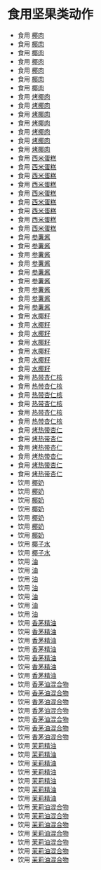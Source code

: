 # 食用坚果类动作  
- 食用 [椰肉](CoconutMeat.md)  
- 食用 [椰肉](CoconutMeat.md)  
- 食用 [椰肉](CoconutMeat.md)  
- 食用 [椰肉](CoconutMeat.md)  
- 食用 [椰肉](CoconutMeat.md)  
- 食用 [椰肉](CoconutMeat.md)  
- 食用 [椰肉](CoconutMeat.md)  
- 食用 [烤椰肉](CoconutMeatCooked.md)  
- 食用 [烤椰肉](CoconutMeatCooked.md)  
- 食用 [烤椰肉](CoconutMeatCooked.md)  
- 食用 [烤椰肉](CoconutMeatCooked.md)  
- 食用 [烤椰肉](CoconutMeatCooked.md)  
- 食用 [烤椰肉](CoconutMeatCooked.md)  
- 食用 [烤椰肉](CoconutMeatCooked.md)  
- 食用 [西米蛋糕](SagoCake.md)  
- 食用 [西米蛋糕](SagoCake.md)  
- 食用 [西米蛋糕](SagoCake.md)  
- 食用 [西米蛋糕](SagoCake.md)  
- 食用 [西米蛋糕](SagoCake.md)  
- 食用 [西米蛋糕](SagoCake.md)  
- 食用 [西米蛋糕](SagoCake.md)  
- 食用 [西米蛋糕](SagoCake.md)  
- 食用 [西米蛋糕](SagoCake.md)  
- 食用 [参薯酱](YamJam.md)  
- 食用 [参薯酱](YamJam.md)  
- 食用 [参薯酱](YamJam.md)  
- 食用 [参薯酱](YamJam.md)  
- 食用 [参薯酱](YamJam.md)  
- 食用 [参薯酱](YamJam.md)  
- 食用 [参薯酱](YamJam.md)  
- 食用 [参薯酱](YamJam.md)  
- 食用 [参薯酱](YamJam.md)  
- 食用 [水椰籽](NipaSeeds.md)  
- 食用 [水椰籽](NipaSeeds.md)  
- 食用 [水椰籽](NipaSeeds.md)  
- 食用 [水椰籽](NipaSeeds.md)  
- 食用 [水椰籽](NipaSeeds.md)  
- 食用 [水椰籽](NipaSeeds.md)  
- 食用 [水椰籽](NipaSeeds.md)  
- 食用 [热带杏仁核](TropicalAlmondKernels.md)  
- 食用 [热带杏仁核](TropicalAlmondKernels.md)  
- 食用 [热带杏仁核](TropicalAlmondKernels.md)  
- 食用 [热带杏仁核](TropicalAlmondKernels.md)  
- 食用 [热带杏仁核](TropicalAlmondKernels.md)  
- 食用 [热带杏仁核](TropicalAlmondKernels.md)  
- 食用 [烤热带杏仁](TropicalAlmondsRoasted.md)  
- 食用 [烤热带杏仁](TropicalAlmondsRoasted.md)  
- 食用 [烤热带杏仁](TropicalAlmondsRoasted.md)  
- 食用 [烤热带杏仁](TropicalAlmondsRoasted.md)  
- 食用 [烤热带杏仁](TropicalAlmondsRoasted.md)  
- 食用 [烤热带杏仁](TropicalAlmondsRoasted.md)  
- 饮用 [椰奶](LQ_CoconutMilk.md)  
- 饮用 [椰奶](LQ_CoconutMilk.md)  
- 饮用 [椰奶](LQ_CoconutMilk.md)  
- 饮用 [椰奶](LQ_CoconutMilk.md)  
- 饮用 [椰奶](LQ_CoconutMilk.md)  
- 饮用 [椰奶](LQ_CoconutMilk.md)  
- 饮用 [椰奶](LQ_CoconutMilk.md)  
- 饮用 [椰子水](LQ_CoconutWater.md)  
- 饮用 [椰子水](LQ_CoconutWater.md)  
- 饮用 [油](LQ_Oil.md)  
- 饮用 [油](LQ_Oil.md)  
- 饮用 [油](LQ_Oil.md)  
- 饮用 [油](LQ_Oil.md)  
- 饮用 [油](LQ_Oil.md)  
- 饮用 [油](LQ_Oil.md)  
- 饮用 [油](LQ_Oil.md)  
- 饮用 [香茅精油](LQ_OilCitronella.md)  
- 饮用 [香茅精油](LQ_OilCitronella.md)  
- 饮用 [香茅精油](LQ_OilCitronella.md)  
- 饮用 [香茅精油](LQ_OilCitronella.md)  
- 饮用 [香茅精油](LQ_OilCitronella.md)  
- 饮用 [香茅精油](LQ_OilCitronella.md)  
- 饮用 [香茅精油](LQ_OilCitronella.md)  
- 饮用 [香茅油混合物](LQ_OilCitronellaMix.md)  
- 饮用 [香茅油混合物](LQ_OilCitronellaMix.md)  
- 饮用 [香茅油混合物](LQ_OilCitronellaMix.md)  
- 饮用 [香茅油混合物](LQ_OilCitronellaMix.md)  
- 饮用 [香茅油混合物](LQ_OilCitronellaMix.md)  
- 饮用 [香茅油混合物](LQ_OilCitronellaMix.md)  
- 饮用 [香茅油混合物](LQ_OilCitronellaMix.md)  
- 饮用 [茉莉精油](LQ_OilJasmine.md)  
- 饮用 [茉莉精油](LQ_OilJasmine.md)  
- 饮用 [茉莉精油](LQ_OilJasmine.md)  
- 饮用 [茉莉精油](LQ_OilJasmine.md)  
- 饮用 [茉莉精油](LQ_OilJasmine.md)  
- 饮用 [茉莉精油](LQ_OilJasmine.md)  
- 饮用 [茉莉精油](LQ_OilJasmine.md)  
- 饮用 [茉莉油混合物](LQ_OilJasmineMix.md)  
- 饮用 [茉莉油混合物](LQ_OilJasmineMix.md)  
- 饮用 [茉莉油混合物](LQ_OilJasmineMix.md)  
- 饮用 [茉莉油混合物](LQ_OilJasmineMix.md)  
- 饮用 [茉莉油混合物](LQ_OilJasmineMix.md)  
- 饮用 [茉莉油混合物](LQ_OilJasmineMix.md)  
- 饮用 [茉莉油混合物](LQ_OilJasmineMix.md)  
